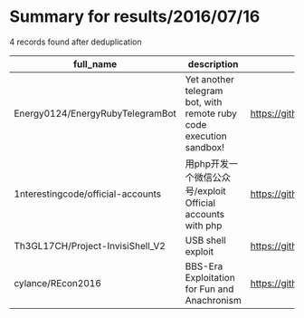 
# Summary for results/2016/07/16
    
4 records found after deduplication

| full_name | description | html_url | matched_list | matched_count | pushed_at | size | stargazers_count | language | forks_count |
|-----------------------------------|--------------------------------------------------------------------|------------------------------------------------------|---------------------------|-----------------|---------------------------|--------|--------------------|------------|---------------|
| Energy0124/EnergyRubyTelegramBot | Yet another telegram bot, with remote ruby code execution sandbox! | https://github.com/Energy0124/EnergyRubyTelegramBot | ['remote code execution'] | 1 | 2016-07-16 01:11:53+00:00 | 24 | 0 | Ruby | 0 |
| 1nterestingcode/official-accounts | 用php开发一个微信公众号/exploit Official accounts with php | https://github.com/1nterestingcode/official-accounts | ['exploit'] | 1 | 2016-07-16 01:40:22+00:00 | 0 | 0 | | 0 |
| Th3GL17CH/Project-InvisiShell_V2 | USB shell exploit | https://github.com/Th3GL17CH/Project-InvisiShell_V2 | ['exploit'] | 1 | 2016-07-16 04:48:49+00:00 | 652 | 0 | Batchfile | 0 |
| cylance/REcon2016 | BBS-Era Exploitation for Fun and Anachronism | https://github.com/cylance/REcon2016 | ['exploit'] | 1 | 2016-07-16 04:31:41+00:00 | 6626 | 4 | C# | 2 |
